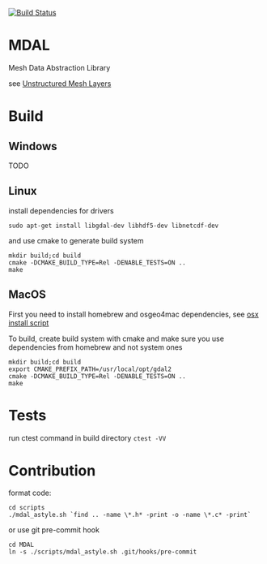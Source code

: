[![Build Status](https://travis-ci.org/lutraconsulting/MDAL.svg?branch=master)](https://travis-ci.org/lutraconsulting/MDAL)

# MDAL
Mesh Data Abstraction Library

see [Unstructured Mesh Layers](https://github.com/qgis/QGIS-Enhancement-Proposals/issues/119#issuecomment-380018557)

# Build 

## Windows 

TODO

## Linux

install dependencies for drivers

```
sudo apt-get install libgdal-dev libhdf5-dev libnetcdf-dev
```

and use cmake to generate build system

```
mkdir build;cd build
cmake -DCMAKE_BUILD_TYPE=Rel -DENABLE_TESTS=ON ..
make
```

## MacOS

First you need to install homebrew and osgeo4mac dependencies, 
see [osx install script](scripts/travis/osx/install.bash)

To build, create build system with cmake and make sure you
use dependencies from homebrew and not system ones

```
mkdir build;cd build
export CMAKE_PREFIX_PATH=/usr/local/opt/gdal2
cmake -DCMAKE_BUILD_TYPE=Rel -DENABLE_TESTS=ON ..
make
```

# Tests

run ctest command in build directory `ctest -VV`

# Contribution

format code:
```
cd scripts
./mdal_astyle.sh `find .. -name \*.h* -print -o -name \*.c* -print`
```

or use git pre-commit hook
```
cd MDAL
ln -s ./scripts/mdal_astyle.sh .git/hooks/pre-commit
```
